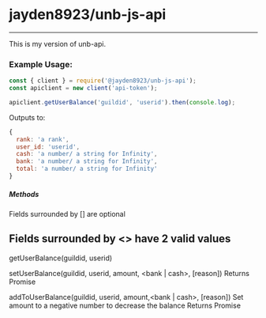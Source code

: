 # jayden8923/unb-js-api
---
This is my version of unb-api. 

### Example Usage:
```js
const { client } = require('@jayden8923/unb-js-api'); 
const apiclient = new client('api-token');

apiclient.getUserBalance('guildid', 'userid').then(console.log);
```
Outputs to:
```js
{
  rank: 'a rank',
  user_id: 'userid',
  cash: 'a number/ a string for Infinity',
  bank: 'a number/ a string for Infinity',
  total: 'a number/ a string for Infinity'
}
```

##### Methods

Fields surrounded by [] are optional

Fields surrounded by <> have 2 valid values
---
getUserBalance(guildid, userid)

setUserBalance(guildid, userid, amount, <bank | cash>, [reason]) 
Returns Promise<User Object>

addToUserBalance(guildid, userid, amount,<bank | cash>, [reason])
Set amount to a negative number to decrease the balance
Returns Promise<User Object>